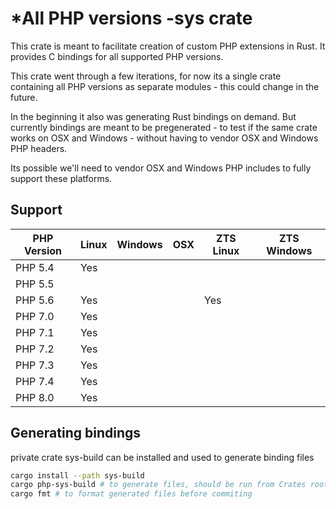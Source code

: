 # *All PHP versions -sys crate

This crate is meant to facilitate creation of custom PHP extensions in Rust. It provides C bindings for all supported PHP versions.

This crate went through a few iterations, for now its a single crate containing all PHP versions as separate modules - this could change in the future.

In the beginning it also was generating Rust bindings on demand. But currently bindings are meant to be pregenerated - to test if the same crate works on OSX and Windows - without having to vendor OSX and Windows PHP headers.

Its possible we'll need to vendor OSX and Windows PHP includes to fully support these platforms.

## Support

| PHP Version | Linux | Windows | OSX | ZTS Linux | ZTS Windows |
|-------------|-------|---------|-----|-----------|-------------|
| PHP 5.4     |  Yes  |         |     |           |             |
| PHP 5.5     |       |         |     |           |             |
| PHP 5.6     |  Yes  |         |     |    Yes    |             |
| PHP 7.0     |  Yes  |         |     |           |             |
| PHP 7.1     |  Yes  |         |     |           |             |
| PHP 7.2     |  Yes  |         |     |           |             |
| PHP 7.3     |  Yes  |         |     |           |             |
| PHP 7.4     |  Yes  |         |     |           |             |
| PHP 8.0     |  Yes  |         |     |           |             |

## Generating bindings

private crate sys-build can be installed and used to generate binding files

```bash
cargo install --path sys-build
cargo php-sys-build # to generate files, should be run from Crates root dir
cargo fmt # to format generated files before commiting 
```